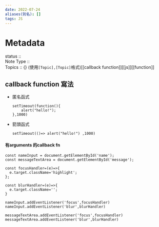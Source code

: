 ```yaml
---
date: 2022-07-24
aliases(別名): []
tags: JS
---
```

# Metadata
status ::<br>
Note Type ::<br>
Topics :: {}
(使用`[Topic],[Topic]`格式)[[callback function]][[js]][[function]]
## callback function 寫法
- 匿名函式
	```
	setTimeout(function(){
		alert("hello!");
	},1000)
	```
- 箭頭函式

	```
	setTimeout(()=> alert("hello!") ,1000)
	```
#### 有arguments 的callback fn
```
const nameInput = document.getElementById('name');
const messageTextArea = document.getElementById('message');

const focusHandler=(e)=>{
  e.target.className='highlight';
};

const blurHandler=(e)=>{
  e.target.className='';
}

nameInput.addEventListener('focus',focusHandler)
nameInput.addEventListener('blur',blurHandler)

messageTextArea.addEventListener('focus',focusHandler)
messageTextArea.addEventListener('blur',blurHandler)
```
